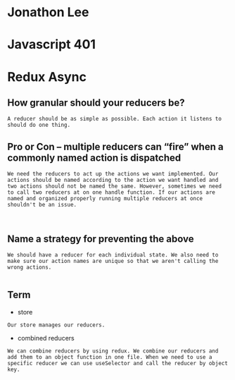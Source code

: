 # Jonathon Lee
# Javascript 401
# Redux Async





## How granular should your reducers be?
```
A reducer should be as simple as possible. Each action it listens to should do one thing. 

```
## Pro or Con – multiple reducers can “fire” when a commonly named action is dispatched
```
We need the reducers to act up the actions we want implemented. Our actions should be named according to the action we want handled and two actions should not be named the same. However, sometimes we need to call two reducers at on one handle function. If our actions are named and organized properly running multiple reducers at once shouldn't be an issue.



```
## Name a strategy for preventing the above
```
We should have a reducer for each individual state. We also need to make sure our action names are unique so that we aren't calling the wrong actions.


```

## Term
- store
```
Our store manages our reducers.

```
- combined reducers
```
We can combine reducers by using redux. We combine our reducers and add them to an object function in one file. When we need to use a specific reducer we can use useSelector and call the reducer by object key.


```


